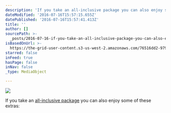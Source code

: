 ```yaml
---
description: 'If you take an all-inclusive package you can also enjoy some of these extras:'
dateModified: '2016-07-16T15:57:15.655Z'
datePublished: '2016-07-16T15:57:41.413Z'
title: ''
author: []
sourcePath: >-
  _posts/2016-07-16-if-you-take-an-all-inclusive-package-you-can-also-enjoy-some.md
isBasedOnUrl: >-
  https://the-grid-user-content.s3-us-west-2.amazonaws.com/76516dd2-979f-4102-9162-68380f2e97b1.jpg
starred: false
inFeed: true
hasPage: false
inNav: false
_type: MediaObject

---
```

![](https://the-grid-user-content.s3-us-west-2.amazonaws.com/76516dd2-979f-4102-9162-68380f2e97b1.jpg)

If you take an [all-inclusive package][0] you can also enjoy some of these extras:

[0]: http://dancing-elephant.com/packages/ "Packages & Beds"